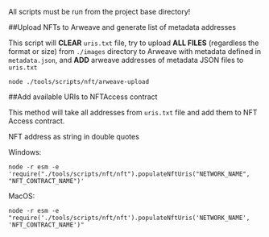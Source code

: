All scripts must be run from the project base directory!


##Upload NFTs to Arweave and generate list of metadata addresses

This script will **CLEAR** `uris.txt` file, try to upload **ALL FILES** (regardless the format or size)
 from `./images` directory to Arweave with metadata defined in `metadata.json`, and **ADD** arweave addresses of metadata
JSON files to `uris.txt`

    node ./tools/scripts/nft/arweave-upload


##Add available URIs to NFTAccess contract

This method will take all addresses from `uris.txt` file and add them to NFT Access contract.

NFT address as string in double quotes

Windows:

    node -r esm -e 'require("./tools/scripts/nft/nft").populateNftUris("NETWORK_NAME", "NFT_CONTRACT_NAME")'

MacOS:

    node -r esm -e "require('./tools/scripts/nft/nft').populateNftUris('NETWORK_NAME', 'NFT_CONTRACT_NAME')"




